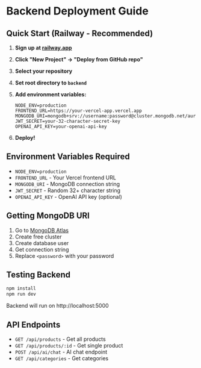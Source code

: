 # Backend Deployment Guide

## Quick Start (Railway - Recommended)

1. **Sign up at [railway.app](https://railway.app)**
2. **Click "New Project" → "Deploy from GitHub repo"**
3. **Select your repository**
4. **Set root directory to `backend`**
5. **Add environment variables:**
   ```
   NODE_ENV=production
   FRONTEND_URL=https://your-vercel-app.vercel.app
   MONGODB_URI=mongodb+srv://username:password@cluster.mongodb.net/auramarket
   JWT_SECRET=your-32-character-secret-key
   OPENAI_API_KEY=your-openai-api-key
   ```

6. **Deploy!**

## Environment Variables Required

- `NODE_ENV=production`
- `FRONTEND_URL` - Your Vercel frontend URL
- `MONGODB_URI` - MongoDB connection string
- `JWT_SECRET` - Random 32+ character string
- `OPENAI_API_KEY` - OpenAI API key (optional)

## Getting MongoDB URI

1. Go to [MongoDB Atlas](https://mongodb.com/cloud/atlas)
2. Create free cluster
3. Create database user
4. Get connection string
5. Replace `<password>` with your password

## Testing Backend

```bash
npm install
npm run dev
```

Backend will run on http://localhost:5000

## API Endpoints

- `GET /api/products` - Get all products
- `GET /api/products/:id` - Get single product
- `POST /api/ai/chat` - AI chat endpoint
- `GET /api/categories` - Get categories
